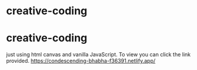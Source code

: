 # creative-coding
# creative-coding
just using html canvas and vanilla JavaScript. To view you can click the link provided.
https://condescending-bhabha-f36391.netlify.app/
